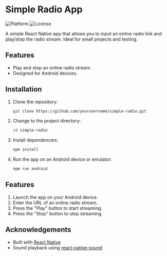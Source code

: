 # Simple Radio App

![Platform](https://img.shields.io/badge/platform-Android-brightgreen)
![License](https://img.shields.io/badge/license-MIT-blue)

A simple React Native app that allows you to input an online radio link and play/stop the radio stream. Ideal for small projects and testing.

## Features

- Play and stop an online radio stream.
- Designed for Android devices.

## Installation

1. Clone the repository:

   ```sh
   git clone https://github.com/yourusername/simple-radio.git

2. Change to the project directory:

   ```sh
   cd simple-radio

3. Install dependencies:

   ```sh
   npm install

4. Run the app on an Android device or emulator:

   ```sh
   npm run android

## Features

1. Launch the app on your Android device.
2. Enter the URL of an online radio stream.
3. Press the "Play" button to start streaming.
4. Press the "Stop" button to stop streaming.

## Acknowledgements

- Built with [React Native](https://reactnative.dev/)
- Sound playback using [react-native-sound](https://github.com/zmxv/react-native-sound)
